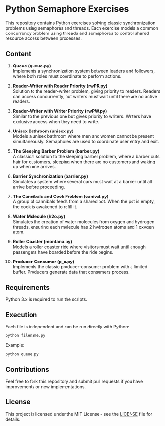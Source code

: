 
# Python Semaphore Exercises

This repository contains Python exercises solving classic synchronization problems using semaphores and threads. Each exercise models a common concurrency problem using threads and semaphores to control shared resource access between processes.

## Content

1. **Queue (queue.py)**  
   Implements a synchronization system between leaders and followers, where both roles must coordinate to perform actions.

2. **Reader-Writer with Reader Priority (rwPR.py)**  
   Solution to the reader-writer problem, giving priority to readers. Readers can access concurrently, but writers must wait until there are no active readers.

3. **Reader-Writer with Writer Priority (rwPW.py)**  
   Similar to the previous one but gives priority to writers. Writers have exclusive access when they need to write.

4. **Unisex Bathroom (unisex.py)**  
   Models a unisex bathroom where men and women cannot be present simultaneously. Semaphores are used to coordinate user entry and exit.

5. **The Sleeping Barber Problem (barber.py)**  
   A classical solution to the sleeping barber problem, where a barber cuts hair for customers, sleeping when there are no customers and waking up when one arrives.

6. **Barrier Synchronization (barrier.py)**  
   Simulates a system where several cars must wait at a barrier until all arrive before proceeding.

7. **The Cannibals and Cook Problem (canival.py)**  
   A group of cannibals feeds from a shared pot. When the pot is empty, the cook is awakened to refill it.

8. **Water Molecule (h2o.py)**  
   Simulates the creation of water molecules from oxygen and hydrogen threads, ensuring each molecule has 2 hydrogen atoms and 1 oxygen atom.

9. **Roller Coaster (montana.py)**  
   Models a roller coaster ride where visitors must wait until enough passengers have boarded before the ride begins.

10. **Producer-Consumer (p_c.py)**  
   Implements the classic producer-consumer problem with a limited buffer. Producers generate data that consumers process.

## Requirements

Python 3.x is required to run the scripts.

## Execution

Each file is independent and can be run directly with Python:

```bash
python filename.py
```

Example:

```bash
python queue.py
```

## Contributions

Feel free to fork this repository and submit pull requests if you have improvements or new implementations.

## License

This project is licensed under the MIT License - see the [LICENSE](LICENSE) file for details.
